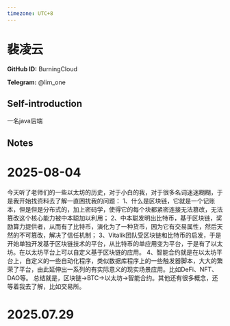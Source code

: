 ```yaml
---
timezone: UTC+8
---
```


# 裴凌云

**GitHub ID:** BurningCloud

**Telegram:** @lim_one

## Self-introduction

一名java后端

## Notes

<!-- Content_START -->
# 2025-08-04

今天听了老师们的一些以太坊的历史，对于小白的我，对于很多名词迷迷糊糊，于是我开始找资料去了解一直困扰我的问题：
1、什么是区块链，它就是一个记账本，但是但是分布式的，加上密码学，使得它的每个块都紧密连接无法篡改，无法篡改这个核心能力被中本聪加以利用；
2、中本聪发明出比特币，基于区块链，奖励算力提供者，从而有了比特币，演化为了一种货币，因为它有交易属性，然后天然的不可篡改，解决了信任机制；
3、Vitalik团队受区块链和比特币的启发，于是开始单独开发基于区块链技术的平台，从比特币的单应用变为平台，于是有了以太坊。在以太坊平台上可以自定义基于区块链的应用。
4、智能合约就是在以太坊平台上，自定义的一些自动化程序，类似数据库程序上的一些触发器脚本，大大的繁荣了平台，由此延伸出一系列的有实际意义的现实场景应用。比如DeFi、NFT、DAO等。
总结就是，区块链->BTC->以太坊->智能合约。其他还有很多概念，还等着我去了解，比如交易所。


# 2025.07.29


<!-- Content_END -->

